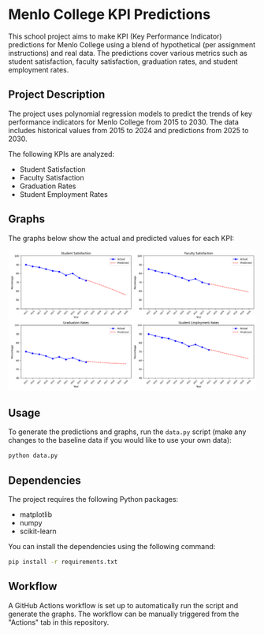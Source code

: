 # Menlo College KPI Predictions

This school project aims to make KPI (Key Performance Indicator) predictions for Menlo College using a blend of hypothetical (per assignment instructions) and real data. The predictions cover various metrics such as student satisfaction, faculty satisfaction, graduation rates, and student employment rates.

## Project Description

The project uses polynomial regression models to predict the trends of key performance indicators for Menlo College from 2015 to 2030. The data includes historical values from 2015 to 2024 and predictions from 2025 to 2030.

The following KPIs are analyzed:
- Student Satisfaction
- Faculty Satisfaction
- Graduation Rates
- Student Employment Rates

## Graphs

The graphs below show the actual and predicted values for each KPI:

![KPI Predictions](kpi_predictions.png)

## Usage

To generate the predictions and graphs, run the `data.py` script (make any changes to the baseline data if you would like to use your own data):

```bash
python data.py
```

## Dependencies

The project requires the following Python packages:
- matplotlib
- numpy
- scikit-learn

You can install the dependencies using the following command:

```bash
pip install -r requirements.txt
```

## Workflow

A GitHub Actions workflow is set up to automatically run the script and generate the graphs. The workflow can be manually triggered from the "Actions" tab in this repository.
